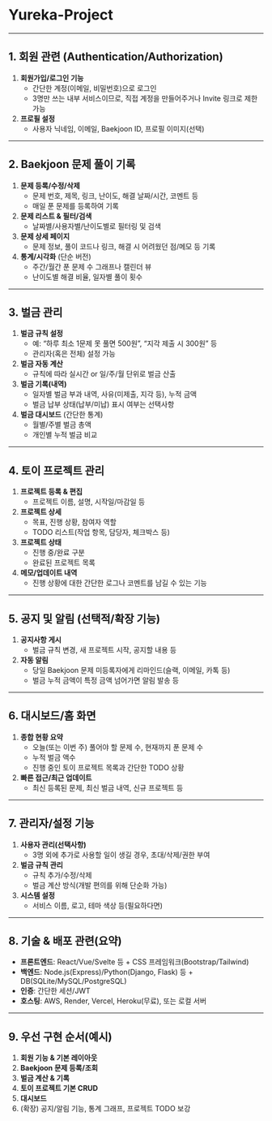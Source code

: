 # Yureka-Project
---

## 1. 회원 관련 (Authentication/Authorization)

1. **회원가입/로그인 기능**
    - 간단한 계정(이메일, 비밀번호)으로 로그인
    - 3명만 쓰는 내부 서비스이므로, 직접 계정을 만들어주거나 Invite 링크로 제한 가능
2. **프로필 설정**
    - 사용자 닉네임, 이메일, Baekjoon ID, 프로필 이미지(선택)

---

## 2. Baekjoon 문제 풀이 기록

1. **문제 등록/수정/삭제**
    - 문제 번호, 제목, 링크, 난이도, 해결 날짜/시간, 코멘트 등
    - 매일 푼 문제를 등록하여 기록
2. **문제 리스트 & 필터/검색**
    - 날짜별/사용자별/난이도별로 필터링 및 검색
3. **문제 상세 페이지**
    - 문제 정보, 풀이 코드나 링크, 해결 시 어려웠던 점/메모 등 기록
4. **통계/시각화** (단순 버전)
    - 주간/월간 푼 문제 수 그래프나 캘린더 뷰
    - 난이도별 해결 비율, 일자별 풀이 횟수

---

## 3. 벌금 관리

1. **벌금 규칙 설정**
    - 예: “하루 최소 1문제 못 풀면 500원”, “지각 제출 시 300원” 등
    - 관리자(혹은 전체) 설정 가능
2. **벌금 자동 계산**
    - 규칙에 따라 실시간 or 일/주/월 단위로 벌금 산출
3. **벌금 기록(내역)**
    - 일자별 벌금 부과 내역, 사유(미제출, 지각 등), 누적 금액
    - 벌금 납부 상태(납부/미납) 표시 여부는 선택사항
4. **벌금 대시보드** (간단한 통계)
    - 월별/주별 벌금 총액
    - 개인별 누적 벌금 비교

---

## 4. 토이 프로젝트 관리

1. **프로젝트 등록 & 편집**
    - 프로젝트 이름, 설명, 시작일/마감일 등
2. **프로젝트 상세**
    - 목표, 진행 상황, 참여자 역할
    - TODO 리스트(작업 항목, 담당자, 체크박스 등)
3. **프로젝트 상태**
    - 진행 중/완료 구분
    - 완료된 프로젝트 목록
4. **메모/업데이트 내역**
    - 진행 상황에 대한 간단한 로그나 코멘트를 남길 수 있는 기능

---

## 5. 공지 및 알림 (선택적/확장 기능)

1. **공지사항 게시**
    - 벌금 규칙 변경, 새 프로젝트 시작, 공지할 내용 등
2. **자동 알림**
    - 당일 Baekjoon 문제 미등록자에게 리마인드(슬랙, 이메일, 카톡 등)
    - 벌금 누적 금액이 특정 금액 넘어가면 알림 발송 등

---

## 6. 대시보드/홈 화면

1. **종합 현황 요약**
    - 오늘(또는 이번 주) 풀어야 할 문제 수, 현재까지 푼 문제 수
    - 누적 벌금 액수
    - 진행 중인 토이 프로젝트 목록과 간단한 TODO 상황
2. **빠른 접근/최근 업데이트**
    - 최신 등록된 문제, 최신 벌금 내역, 신규 프로젝트 등

---

## 7. 관리자/설정 기능

1. **사용자 관리(선택사항)**
    - 3명 외에 추가로 사용할 일이 생길 경우, 초대/삭제/권한 부여
2. **벌금 규칙 관리**
    - 규칙 추가/수정/삭제
    - 벌금 계산 방식(개발 편의를 위해 단순화 가능)
3. **시스템 설정**
    - 서비스 이름, 로고, 테마 색상 등(필요하다면)

---

## 8. 기술 & 배포 관련(요약)

- **프론트엔드**: React/Vue/Svelte 등 + CSS 프레임워크(Bootstrap/Tailwind)
- **백엔드**: Node.js(Express)/Python(Django, Flask) 등 + DB(SQLite/MySQL/PostgreSQL)
- **인증**: 간단한 세션/JWT
- **호스팅**: AWS, Render, Vercel, Heroku(무료), 또는 로컬 서버

---

## 9. 우선 구현 순서(예시)

1. **회원 기능 & 기본 레이아웃**
2. **Baekjoon 문제 등록/조회**
3. **벌금 계산 & 기록**
4. **토이 프로젝트 기본 CRUD**
5. **대시보드**
6. (확장) 공지/알림 기능, 통계 그래프, 프로젝트 TODO 보강
